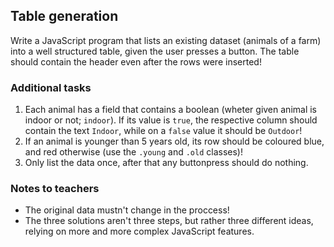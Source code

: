 ## Table generation

Write a JavaScript program that lists an existing dataset (animals of a farm) into a well structured table, given the user presses a button. The table should contain the header even after the rows were inserted!

### Additional tasks

1. Each animal has a field that contains a boolean (wheter given animal is indoor or not; `indoor`). If its value is `true`, the respective column should contain the text `Indoor`, while on a `false` value it should be `Outdoor`!
2. If an animal is younger than 5 years old, its row should be coloured blue, and red otherwise (use the `.young` and `.old` classes)!
3. Only list the data once, after that any buttonpress should do nothing.

### Notes to teachers

- The original data mustn't change in the proccess!
- The three solutions aren't three steps, but rather three different ideas, relying on more and more complex JavaScript features.
